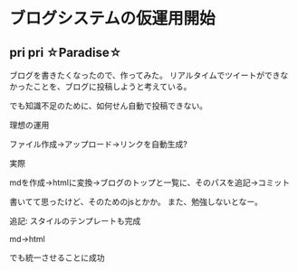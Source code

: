 # ブログシステムの仮運用開始
## pri pri ☆Paradise☆
ブログを書きたくなったので、作ってみた。
リアルタイムでツイートができなかったことを、ブログに投稿しようと考えている。
  
でも知識不足のために、如何せん自動で投稿できない。
  
理想の運用
  
ファイル作成->アップロード->リンクを自動生成?
  
実際
  
mdを作成->htmlに変換->ブログのトップと一覧に、そのパスを追記->コミット
  
  
書いてて思ったけど、そのためのjsとかか。
また、勉強しないとなー。
  
  
  追記:
  スタイルのテンプレートも完成
  
  md->html
  
  でも統一させることに成功



